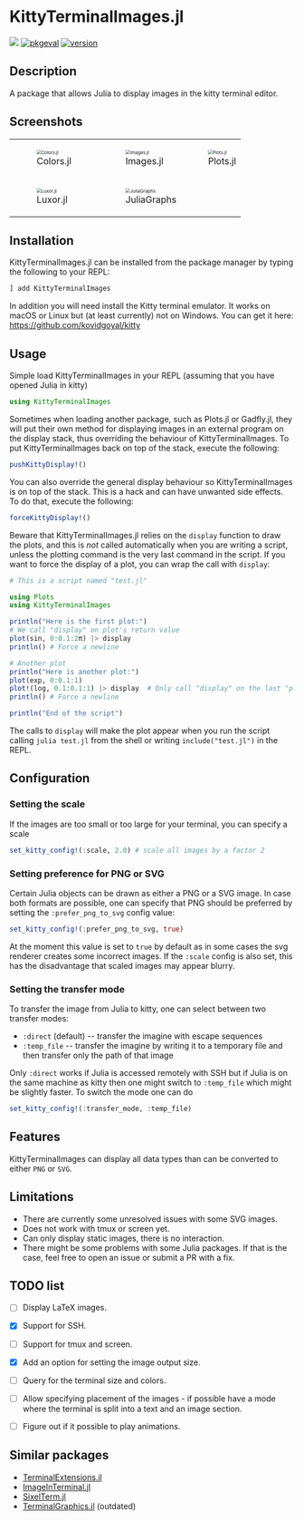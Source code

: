 # KittyTerminalImages.jl
![](https://img.shields.io/badge/lifecycle-maturing-blue.svg)
[![pkgeval](https://juliahub.com/docs/KittyTerminalImages/pkgeval.svg)](https://juliahub.com/ui/Packages/KittyTerminalImages/gIOCR)
[![version](https://juliahub.com/docs/KittyTerminalImages/version.svg)](https://juliahub.com/ui/Packages/KittyTerminalImages/gIOCR)

## Description
A package that allows Julia to display images in the kitty terminal editor.

## Screenshots
| | | |
| ------------------------------------------------------------ | ------------------------------------------------------------ | ------------------------------------------------------------ |
| <figure><img src="https://github.com/simonschoelly/KittyTerminalImages.jl/blob/master/screenshots/screenshot-colors.png" alt="Colors.jl" style="zoom:50%;" /><figcaption>Colors.jl</figcaption></figure> | <figure><img src="https://github.com/simonschoelly/KittyTerminalImages.jl/blob/master/screenshots/screenshot-images.png" alt="Images.jl" style="zoom:50%;" /><figcaption>Images.jl</figcaption></figure> | <img src="https://github.com/simonschoelly/KittyTerminalImages.jl/blob/master/screenshots/screenshot-plots.png" alt="Plots.jl" style="zoom:50%;" /><figcaption>Plots.jl</figcaption></figure> |
| <figure><img src="https://github.com/simonschoelly/KittyTerminalImages.jl/blob/master/screenshots/screenshot-luxor.png" alt="Luxor.jl" style="zoom:50%;" /><figcaption>Luxor.jl</figcaption></figure> | <figure><img src="https://github.com/simonschoelly/KittyTerminalImages.jl/blob/master/screenshots/screenshot-juliagraphs.png" alt="JuliaGraphs" style="zoom:50%;" /><figcaption>JuliaGraphs</figcaption></figure> |                                                              |



## Installation
KittyTerminalImages.jl can be installed from the package manager by typing the following to your REPL:
```julia
] add KittyTerminalImages
```
In addition you will need install the Kitty terminal emulator. It works on macOS or Linux but (at least currently) not on Windows. You can get it here: https://github.com/kovidgoyal/kitty


## Usage
Simple load KittyTerminalImages in your REPL (assuming that you have opened Julia in kitty)
```julia
using KittyTerminalImages
```
Sometimes when loading another package, such as Plots.jl or Gadfly.jl, they will put their own method for displaying images 
in an external program on the display stack, thus overriding the behaviour of KittyTerminalImages. To put KittyTerminalImages back
on top of the stack, execute the following:
```julia
pushKittyDisplay!()
```
You can also override the general display behaviour so KittyTerminalImages is on top of the stack. This is a hack and can have
unwanted side effects. To do that, execute the following:
```julia
forceKittyDisplay!()
```

Beware that KittyTerminalImages.jl relies on the `display` function to draw the plots, and this is *not* called automatically
when you are writing a script, unless the plotting command is the very last command in the script. If you want to force the
display of a plot, you can wrap the call with `display`:
```julia
# This is a script named "test.jl"

using Plots
using KittyTerminalImages

println("Here is the first plot:")
# We call "display" on plot's return value
plot(sin, 0:0.1:2π) |> display
println() # Force a newline

# Another plot
println("Here is another plot:")
plot(exp, 0:0.1:1)
plot!(log, 0.1:0.1:1) |> display  # Only call "display" on the last "plot!"
println() # Force a newline

println("End of the script")
```

The calls to `display` will make the plot appear when you run the script calling `julia test.jl` from the shell or writing
`include("test.jl")` in the REPL.

## Configuration

### Setting the scale
If the images are too small or too large for your terminal,
you can specify a scale
```julia
set_kitty_config!(:scale, 2.0) # scale all images by a factor 2
```

### Setting preference for PNG or SVG
Certain Julia objects can be drawn as either a PNG or a SVG image. In case both formats are possible,
one can specify that PNG should be preferred by setting the ``:prefer_png_to_svg`` config value:
```julia
set_kitty_config!(:prefer_png_to_svg, true)
```
At the moment this value is set to `true` by default as in some cases the svg renderer creates some incorrect images.
If the `:scale` config is also set, this has the disadvantage that scaled images may appear blurry.

### Setting the transfer mode
To transfer the image from Julia to kitty, one can select between two transfer modes:
* `:direct` (default) -- transfer the imagine with escape sequences
* `:temp_file` -- transfer the imagine by writing it to a temporary file and then transfer only the path of that image

Only `:direct` works if Julia is accessed remotely with SSH but if Julia is on the same machine as kitty then one might switch to `:temp_file` which might be slightly faster.
To switch the mode one can do
```julia
set_kitty_config!(:transfer_mode, :temp_file)
```

## Features
KittyTerminalImages can display all data types than can be converted to either `PNG` or `SVG`.

## Limitations
* There are currently some unresolved issues with some SVG images.
* Does not work with tmux or screen yet.
* Can only display static images, there is no interaction.
* There might be some problems with some Julia packages. If that is the case, feel free to open an issue or submit a PR with a fix.

## TODO list
- [ ] Display LaTeX images.
- [X] Support for SSH.
- [ ] Support for tmux and screen.
- [x] Add an option for setting the image output size.
- [ ] Query for the terminal size and colors.
- [ ] Allow specifying placement of the images - if possible have a mode where the terminal is split into a text and an image section.
- [ ] Figure out if it possible to play animations.


## Similar packages
* [TerminalExtensions.jl](https://github.com/Keno/TerminalExtensions.jl)
* [ImageInTerminal.jl](https://github.com/JuliaImages/ImageInTerminal.jl)
* [SixelTerm.jl](https://github.com/tshort/SixelTerm.jl)
* [TerminalGraphics.jl](https://github.com/m-j-w/TerminalGraphics.jl) (outdated)
